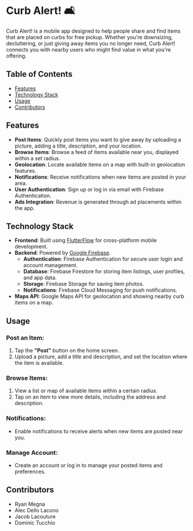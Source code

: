 # Curb Alert! 🛋️

Curb Alert! is a mobile app designed to help people share and find items that are placed on curbs for free pickup. Whether you're downsizing, decluttering, or just giving away items you no longer need, Curb Alert! connects you with nearby users who might find value in what you're offering.

## Table of Contents
- [Features](#features)
- [Technology Stack](#technology-stack)
- [Usage](#usage)
- [Contributors](#contributors)

## Features

- **Post Items**: Quickly post items you want to give away by uploading a picture, adding a title, description, and your location.
- **Browse Items**: Browse a feed of items available near you, displayed within a set radius.
- **Geolocation**: Locate available items on a map with built-in geolocation features.
- **Notifications**: Receive notifications when new items are posted in your area.
- **User Authentication**: Sign up or log in via email with Firebase Authentication.
- **Ads Integration**: Revenue is generated through ad placements within the app.

## Technology Stack

- **Frontend**: Built using [FlutterFlow](https://flutterflow.io/) for cross-platform mobile development.
- **Backend**: Powered by [Google Firebase](https://firebase.google.com/).
  - **Authentication**: Firebase Authentication for secure user login and account management.
  - **Database**: Firebase Firestore for storing item listings, user profiles, and app data.
  - **Storage**: Firebase Storage for saving item photos.
  - **Notifications**: Firebase Cloud Messaging for push notifications.
- **Maps API**: Google Maps API for geolocation and showing nearby curb items on a map.

## Usage

### Post an Item:
1. Tap the **"Post"** button on the home screen.
2. Upload a picture, add a title and description, and set the location where the item is available.

### Browse Items:
1. View a list or map of available items within a certain radius.
2. Tap on an item to view more details, including the address and description.

### Notifications:
- Enable notifications to receive alerts when new items are posted near you.

### Manage Account:
- Create an account or log in to manage your posted items and preferences.

## Contributors
- Ryan Megna
- Alec Dello Lacono
- Jacob Lacouture
- Dominic Tucchio




  
